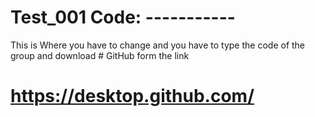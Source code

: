 # Test_001 Code: -----------
This is Where you have to change and you have to type the code of the group and download # GitHub form the link
# https://desktop.github.com/
